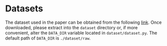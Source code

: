 # Datasets

The dataset used in the paper can be obtained from the following
[link](https://drive.google.com/file/d/1_lZbTvtyNPKSnt97iPkeWD-glT5jDlyr/view?usp=share_link).
Once downloaded, please extract into the `dataset` directory or, if more
convenient, alter the `DATA_DIR` variable located in `dataset/dataset.py`. The
default path of `DATA_DIR` is `./dataset/raw`.